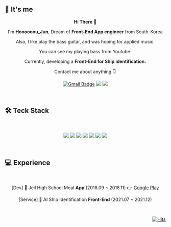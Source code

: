 <div align=center>

<div align=left>
  
## 🌻 It's me  

</div>

**Hi There** 👋  
  
I'm **Hoooooou_Jun**, Dream of **Front-End App engineer** from South-Korea

Also, I like play the bass guitar, and was hoping for applied music.
  
You can see my playing bass from Youtube.
  
Currently, developing a **Front-End for Ship identification.**

Contact me about anything 👇

  [![Gmail Badge](https://img.shields.io/badge/Gmail-D14836?style=flat&logo=Gmail&logoColor=white)](mailto:jipkim2@gmail.com)
  <a href="https://www.instagram.com/hoooooou_jun"><img src="https://img.shields.io/badge/Instagram-E4405F?style=flat-square&logo=Instagram&logoColor=white&link=https://www.instagram.com/hoooooou_jun"/></a>
  <a href="https://www.youtube.com/channel/UCd1o7jMAB9ijcaBH-WkPzcw"><img src="https://img.shields.io/badge/YouTube-FF0000?style=flat-square&logo=YouTube&logoColor=white&link=https://www.youtube.com/channel/UCd1o7jMAB9ijcaBH-WkPzcw"/></a>
  
  </br>
  
<div align=left>
  
## 🛠  Teck Stack
  
</div>
  
  </br>
  
  <img src="https://img.shields.io/badge/C-A8B9CC?style=flat-square&logo=C&logoColor=white"/></a>
  <img src="https://img.shields.io/badge/Python-3776AB?style=flat-square&logo=Python&logoColor=white"/></a>
  <img src="https://img.shields.io/badge/JavaScript-black?style=flat-square&logo=JavaScript&logoColor=F7DF1E"/></a>
  <img src="https://img.shields.io/badge/Android-3DDC84?style=flat-square&logo=Android&logoColor=white"/></a>
  <img src="https://img.shields.io/badge/React Native-20232a?style=flat-square&logo=React&logoColor=61DAFB"/></a>
  <img src="https://img.shields.io/badge/Git-F05032?style=flat-square&logo=Git&logoColor=white"/></a>
  <img src="https://img.shields.io/badge/Expo-000020?style=flat-square&logo=Expo&logoColor=white"/></a>
  
  </br>
  
<div align=left>
  
## 💻 Experience
  
</div>

</br>

[Dev] 🍔 Jeil High School Meal **App** (2018.09 ~ 2018.11) 👉 [Google Play](https://play.google.com/store/apps/details?id=com.jeilmeal.azrdev, "google play link")

[Service] 🚢 AI Ship Identification **Front-End** (2021.07 ~ 2021.12)

</br>

<div align=right>

[![Hits](https://hits.seeyoufarm.com/api/count/incr/badge.svg?url=https%3A%2F%2Fgithub.com%2FHoooooou-Jun&count_bg=%230090FF&title_bg=%23555555&icon=&icon_color=%23FFFFFF&title=Hits&edge_flat=false)](https://hits.seeyoufarm.com)
  
</div>

